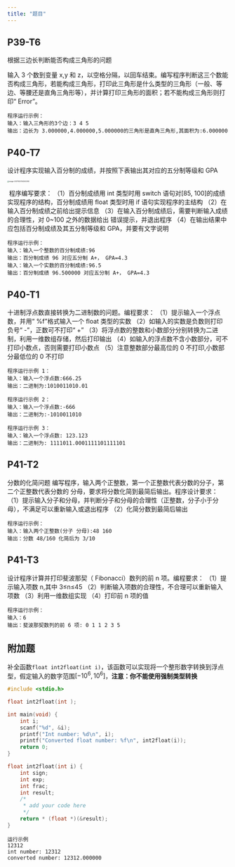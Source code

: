 ```yaml
---
title: "题目"
---
```

## P39-T6

根据三边长判断能否构成三角形的问题

输入 3 个数到变量 x,y 和 z，以空格分隔，以回车结束。编写程序判断这三个数能否构成三角形，若能构成三角形，打印此三角形是什么类型的三角形（一般、等边、等腰还是直角三角形等），并计算打印三角形的面积；若不能构成三角形则打印“ Error”。

```
程序运行示例：
输入：输入三角形的3个边：3 4 5
输出：边长为 3.000000,4.000000,5.000000的三角形是直角三角形,其面积为:6.000000  
```

## P40-T7

设计程序实现输入百分制的成绩，并按照下表输出其对应的五分制等级和 GPA

<img src="https://i.loli.net/2021/10/20/CRzfKwUp8bXt4H3.png" alt="image-20211020154240292" style="zoom: 25%;" />

​	程序编写要求：
（1）百分制成绩用 int 类型时用 switch 语句对[85, 100]的成绩实现程序的结构，百分制成绩用 float
类型时用 if 语句实现程序的主结构
（2）在输入百分制成绩之前给出提示信息
（3）在输入百分制成绩后，需要判断输入成绩的合理性，对 0~100 之外的数据给出
错误提示，并退出程序
（4）在输出结果中应包括百分制成绩及其五分制等级和 GPA，并要有文字说明

```
程序运行示例：
输入：输入一个整数的百分制成绩:96
输出：百分制成绩 96 对应五分制 A+， GPA=4.3
输入：输入一个实数的百分制成绩:96.5
输出：百分制成绩 96.500000 对应五分制 A+， GPA=4.3
```

## P40-T1

十进制浮点数直接转换为二进制数的问题。编程要求：
（1）提示输入一个浮点数，并用“ %f”格式输入一个 float 类型的实数
（2）如输入的实数是负数则打印负号“ -”，正数可不打印“ +” 
（3）将浮点数的整数和小数部分分别转换为二进制，利用一维数组存储，然后打印输出
（4）如输入的浮点数不含小数部分，可不打印小数点，否则需要打印小数点
（5）注意整数部分最高位的 0 不打印,小数部分最低位的 0 不打印

```
程序运行示例 1：
输入：输入一个浮点数:666.25
输出：二进制为:1010011010.01

程序运行示例 2：
输入：输入一个浮点数:-666
输出：二进制为:-1010011010

程序运行示例 3：
输入：输入一个浮点数: 123.123
输出：二进制为: 1111011.0001111101111101
```

## P41-T2

分数的化简问题
编写程序，输入两个正整数，第一个正整数代表分数的分子，第二个正整数代表分数的
分母，要求将分数化简到最简后输出。程序设计要求：
（1）提示输入分子和分母，并判断分子和分母的合理性（正整数，分子小于分母），不满足可以重新输入或退出程序
（2）化简分数到最简后输出

```
程序运行示例：
输入：输入两个正整数(分子 分母):48 160
输出：分数 48/160 化简后为 3/10
```

## P41-T3

设计程序计算并打印斐波那契（ Fibonacci）数列的前 n 项。编程要求：
（1）提示输入项数 n,其中 3≤n≤45
（2）判断输入项数的合理性，不合理可以重新输入项数
（3）利用一维数组实现
（4）打印前 n 项的值

```
程序运行示例：
输入：6
输出：斐波那契数列的前 6 项: 0 1 1 2 3 5
```

## 附加题

补全函数`float int2float(int i)`，该函数可以实现将一个整形数字转换到浮点型，假定输入的数字范围$[-10^6, 10^6]$，**注意：你不能使用强制类型转换**

``` c
#include <stdio.h>

float int2float(int );

int main(void) {
    int i;
    scanf("%d", &i);
    printf("Int number: %d\n", i);
    printf("Converted float number: %f\n", int2float(i));
    return 0;
}

float int2float(int i) {
    int sign;
    int exp;
    int frac;
    int result;
    /*
     * add your code here
     */
    return * (float *)(&result);
}
```

``` shell
运行示例
12312
int number: 12312
converted number: 12312.000000
```

